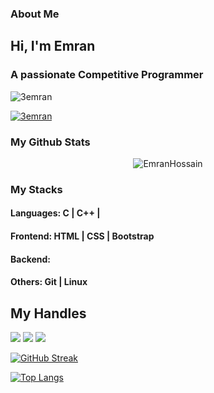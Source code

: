 ### About Me
<h2 align="">Hi, I'm Emran </h2>
<h3 align="">A passionate Competitive Programmer</h3>
<p align="left"> <img src="https://komarev.com/ghpvc/?username=3emran&label=Profile%20views&color=0e75b6&style=flat" alt="3emran" /> </p>
<p align="left"> <a href="https://github.com/ryo-ma/github-profile-trophy"><img src="https://github-profile-trophy.vercel.app/?username=3emran" alt="3emran" /></a> </p>

### My Github Stats
<p align="center"> <img src="https://github-readme-stats.vercel.app/api?username=3Emran&show_icons=true&count_private=true&theme=dark" alt="EmranHossain" />

### My Stacks
#### Languages: C | C++ |

#### Frontend: HTML | CSS | Bootstrap

#### Backend:

#### Others: Git | Linux 

## My Handles

 [<img src="https://img.shields.io/badge/AscendingHackerRank-121212?style=for-the-badge&logo=hackerrank&logoColor=white">](https://www.hackerrank.com/profile/Ascending)
[<img src="https://img.shields.io/badge/VirtualJudge-121212?style=for-the-badge&logo=virtualbox&logoColor=79740e">](https://vjudge.net/user/emran_h)
[<img src="https://img.shields.io/badge/CodeChef-121212?style=for-the-badge&logo=codechef&logoColor=F5F5DC">](https://www.codechef.com/users/emran_h)


<!--  CONTRIBUTION AND STREAK BLOCK -->

[![GitHub Streak](https://github-readme-streak-stats.herokuapp.com?user=3Emran&theme=algolia&currStreakNum=2FD3EB&fire=blue&sideLabels=00FF00)](https://git.io/streak-stats)
 
 <!--  TOP LANGUAGES STATISTICS -->
<!-- [![Top Langs](https://github-readme-stats.vercel.app/api/top-langs/?username=3Emran&theme=dark&layout=compact&align=right&width=60%)](https://github.com/3Emran/github-readme-stats)-->
 
[![Top Langs](https://github-readme-stats.vercel.app/api/top-langs/?username=3Emran&theme=dark&layout=compact&cache_seconds=86400)](https://github.com/3Emran/github-readme-stats)
